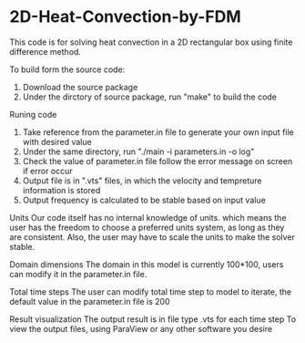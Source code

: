# 2D-Heat-Convection-by-FDM


This code is for solving heat convection in a 2D rectangular box using finite difference method.

To build form the source code:
1. Download the source package
2. Under the dirctory of source package, run "make" to build the code

Runing code
1. Take reference from the parameter.in file to generate your own input file with desired value
2. Under the same directory, run "./main -i parameters.in -o log"
3. Check the value of parameter.in file follow the error message on screen if error occur
4. Output file is in ".vts" files, in which the velocity and tempreture information is stored
5. Output frequency is calculated to be stable based on input value

Units
Our code itself has no internal knowledge of units. which means the user has the freedom to choose a preferred units system, as long as they are consistent. Also, the user may have to scale the units to make the solver stable.

Domain dimensions
The domain in this model is currently 100*100, users can modify it in the parameter.in file. 

Total time steps
The user can modify total time step to model to iterate, the default value in the parameter.in file is 200

Result visualization
The output result is in file type .vts for each time step
To view the output files, using ParaView or any other software you desire
